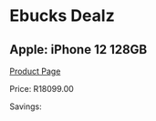 
# Ebucks Dealz
## Apple: iPhone 12 128GB
[Product Page](https://www.ebucks.com/web/shop/productSelected.do?prodId=1069450787&catId=1126033699)

Price: R18099.00

Savings: 


	